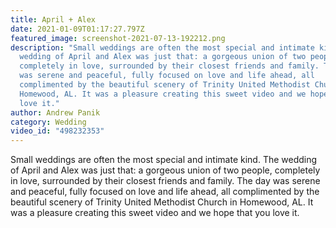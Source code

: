 ```yaml
---
title: April + Alex
date: 2021-01-09T01:17:27.797Z
featured_image: screenshot-2021-07-13-192212.png
description: "Small weddings are often the most special and intimate kind. The
  wedding of April and Alex was just that: a gorgeous union of two people,
  completely in love, surrounded by their closest friends and family. The day
  was serene and peaceful, fully focused on love and life ahead, all
  complimented by the beautiful scenery of Trinity United Methodist Church in
  Homewood, AL. It was a pleasure creating this sweet video and we hope that you
  love it."
author: Andrew Panik
category: Wedding
video_id: "498232353"
---
```

Small weddings are often the most special and intimate kind. The wedding of April and Alex was just that: a gorgeous union of two people, completely in love, surrounded by their closest friends and family. The day was serene and peaceful, fully focused on love and life ahead, all complimented by the beautiful scenery of Trinity United Methodist Church in Homewood, AL. It was a pleasure creating this sweet video and we hope that you love it.